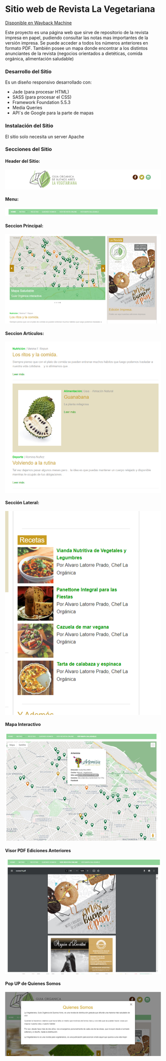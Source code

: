 # Sitio web de Revista La Vegetariana
[Disponible en Wayback Machine](https://web.archive.org/web/20180811182124/http://www.revistavegetariana.com.ar/index.html#)

Este proyecto es una página web que sirve de repositorio de la revista impresa en papel, pudiendo consultar las notas mas importantes de la versión impresa. 
Se puede acceder a todos los números anteriores en formato PDF. 
También posee un mapa donde encontrar a los distintos anunciantes de la revista (negocios orientados a dietéticas, comida orgánica, alimentación saludable)

### Desarrollo del Sitio
Es un diseño responsivo desarrollado con:
* Jade (para procesar HTML) 
* SASS (para procesar el CSS)
* Framework Foundation 5.5.3
* Media Queries 
* API´s de Google para la parte de mapas

### Instalación del Sitio
El sitio solo necesita un server Apache


### Secciones del Sitio
#### Header del Sitio:
![](https://github.com/xotoxjp/web_la_vegetariana/blob/97f24676e82f22d8c833bb647d54ac70c9d9bc6a/images/finalHEADERlavegetariana.png)
#### Menu:
![](https://github.com/xotoxjp/web_la_vegetariana/blob/97f24676e82f22d8c833bb647d54ac70c9d9bc6a/images/finalMENUlavegetariana.png)
#### Seccion Principal:
![](https://github.com/xotoxjp/web_la_vegetariana/blob/97f24676e82f22d8c833bb647d54ac70c9d9bc6a/images/finalCARROUSEL-REVISTAlavegetariana.png)
#### Seccion Artículos:
![](https://github.com/xotoxjp/web_la_vegetariana/blob/97f24676e82f22d8c833bb647d54ac70c9d9bc6a/images/finalSECTIONNOTASlavegetariana.png)
#### Sección Lateral:
![](https://github.com/xotoxjp/web_la_vegetariana/blob/97f24676e82f22d8c833bb647d54ac70c9d9bc6a/images/finalSECTIONRECETASlavegetariana.png)

#### Mapa Interactivo
![](https://github.com/xotoxjp/web_la_vegetariana/blob/c42b44500919d9758d2d0a904d42de29c1d97e33/images/finalMAPAanuncianteslavegetariana.png)

#### Visor PDF Ediciones Anteriores
![](https://github.com/xotoxjp/web_la_vegetariana/blob/c42b44500919d9758d2d0a904d42de29c1d97e33/images/finalVERPDFlavegetariana.png)

#### Pop UP de Quienes Somos
![](https://github.com/xotoxjp/web_la_vegetariana/blob/c42b44500919d9758d2d0a904d42de29c1d97e33/images/finalPOPUPQSlavegetariana.png)
